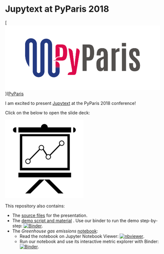 # Jupytext at PyParis 2018

[![PyParis](img/PyParis.png)]([PyParis](http://pyparis.org/)

I am excited to present [Jupytext](https://github.com/mwouts/jupytext/blob/master/README.md) at the PyParis 2018 conference!

Click on the below to open the slide deck:

[![Slide deck](img/presentation.svg)](https://mwouts.github.io/jupytext_pyparis_2018/slides/Jupytext.html)

This repository also contains:
- The [source files](https://github.com/mwouts/jupytext_pyparis_2018/tree/master/slides) for the presentation.
- The [demo script and material](https://github.com/mwouts/jupytext_pyparis_2018/tree/master/demo) . Use our binder to run the demo step-by-step:
[![Binder](https://mybinder.org/badge_logo.svg)](https://mybinder.org/v2/gh/mwouts/jupytext_pyparis_2018/master?filepath=demo).
- The _Greenhouse gas emissions_ [notebook](https://github.com/mwouts/jupytext_pyparis_2018/tree/master/notebook):
  - Read the notebook on Jupyter Notebook Viewer: [![nbviewer](https://img.shields.io/badge/view%20on-nbviewer-orange.svg)](https://nbviewer.jupyter.org/github/mwouts/jupytext_pyparis_2018/blob/master/notebook/Greenhouse_gas_emissions.ipynb).
  - Run our notebook and use its interactive metric explorer with Binder:
[![Binder](https://mybinder.org/badge_logo.svg)](https://mybinder.org/v2/gh/mwouts/jupytext_pyparis_2018/master?filepath=Greenhouse_gas_emissions.ipynb).
